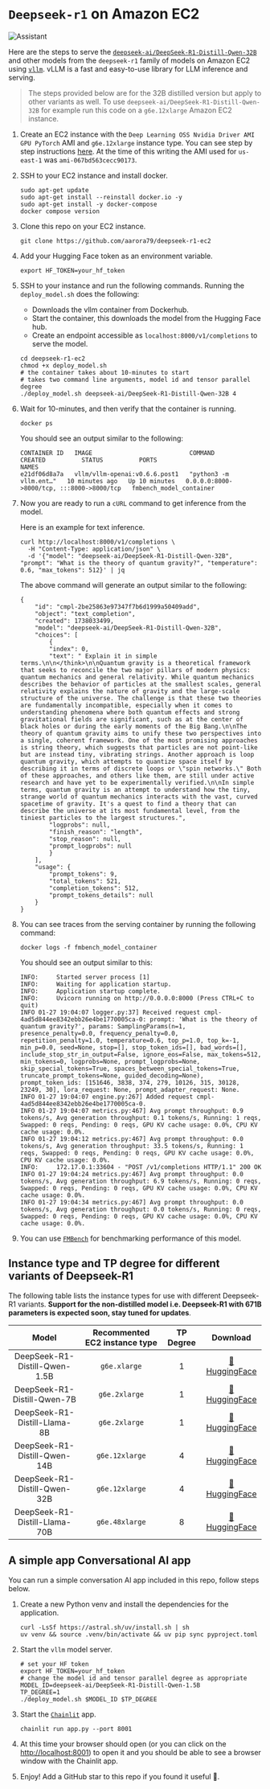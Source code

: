 # `Deepseek-r1` on Amazon EC2

![Assistant](img/assistant.gif)

Here are the steps to serve the [`deepseek-ai/DeepSeek-R1-Distill-Qwen-32B`](https://huggingface.co/deepseek-ai/DeepSeek-R1-Distill-Qwen-32B) and other models from the `deepseek-r1` family of models on Amazon EC2 using [`vllm`](https://github.com/vllm-project/vllm). vLLM is a fast and easy-to-use library for LLM inference and serving.

>The steps provided below are for the 32B distilled version but apply to other variants as well. To use `deepseek-ai/DeepSeek-R1-Distill-Qwen-32B` for example run this code on a `g6e.12xlarge` Amazon EC2 instance.

1. Create an EC2 instance with the `Deep Learning OSS Nvidia Driver AMI GPU PyTorch` AMI and `g6e.12xlarge` instance type. You can see step by step instructions [here](https://aws-samples.github.io/foundation-model-benchmarking-tool/misc/ec2_instance_creation_steps.html). At the time of this writing the AMI used for `us-east-1` was `ami-067bd563cecc90173`.

1. SSH to your EC2 instance and install docker.

    ```{.bashrc}
    sudo apt-get update
    sudo apt-get install --reinstall docker.io -y
    sudo apt-get install -y docker-compose
    docker compose version
    ```

1. Clone this repo on your EC2 instance.

    ```{.bashrc}
    git clone https://github.com/aarora79/deepseek-r1-ec2
    ```

1. Add your Hugging Face token as an environment variable.
    
    ```{.bashrc}
    export HF_TOKEN=your_hf_token
    ```

1. SSH to your instance and run the following commands. Running the `deploy_model.sh` does the following:

    - Downloads the vllm container from Dockerhub.
    - Start the container, this downloads the model from the Hugging Face hub.
    - Create an endpoint accessible as `localhost:8000/v1/completions` to serve the model.

    ```{.bashrc}
    cd deepseek-r1-ec2
    chmod +x deploy_model.sh
    # the container takes about 10-minutes to start
    # takes two command line arguments, model id and tensor parallel degree
    ./deploy_model.sh deepseek-ai/DeepSeek-R1-Distill-Qwen-32B 4
    ```

1. Wait for 10-minutes, and then verify that the container is running.

    ```{.bashrc}
    docker ps
    ```

    You should see an output similar to the following:

    ```{.bashrc}
    CONTAINER ID   IMAGE                           COMMAND                  CREATED          STATUS          PORTS                                       NAMES
    e21df06d8a7a   vllm/vllm-openai:v0.6.6.post1   "python3 -m vllm.ent…"   10 minutes ago   Up 10 minutes   0.0.0.0:8000->8000/tcp, :::8000->8000/tcp   fmbench_model_container    
    ```

1. Now you are ready to run a `cURL` command to get inference from the model.
    
    Here is an example for text inference.    
 
    ```{.bashrc}
    curl http://localhost:8000/v1/completions \
      -H "Content-Type: application/json" \
      -d '{"model": "deepseek-ai/DeepSeek-R1-Distill-Qwen-32B", "prompt": "What is the theory of quantum gravity?", "temperature": 0.6, "max_tokens": 512}' | jq
    ```

    The above command will generate an output similar to the following:

    ```{.bashrc}
    {
        "id": "cmpl-2be25863e97347f7b6d1999a50409add",
        "object": "text_completion",
        "created": 1738033499,
        "model": "deepseek-ai/DeepSeek-R1-Distill-Qwen-32B",
        "choices": [
            {
            "index": 0,
            "text": " Explain it in simple terms.\n\n</think>\n\nQuantum gravity is a theoretical framework that seeks to reconcile the two major pillars of modern physics: quantum mechanics and general relativity. While quantum mechanics describes the behavior of particles at the smallest scales, general relativity explains the nature of gravity and the large-scale structure of the universe. The challenge is that these two theories are fundamentally incompatible, especially when it comes to understanding phenomena where both quantum effects and strong gravitational fields are significant, such as at the center of black holes or during the early moments of the Big Bang.\n\nThe theory of quantum gravity aims to unify these two perspectives into a single, coherent framework. One of the most promising approaches is string theory, which suggests that particles are not point-like but are instead tiny, vibrating strings. Another approach is loop quantum gravity, which attempts to quantize space itself by describing it in terms of discrete loops or \"spin networks.\" Both of these approaches, and others like them, are still under active research and have yet to be experimentally verified.\n\nIn simple terms, quantum gravity is an attempt to understand how the tiny, strange world of quantum mechanics interacts with the vast, curved spacetime of gravity. It's a quest to find a theory that can describe the universe at its most fundamental level, from the tiniest particles to the largest structures.",
            "logprobs": null,
            "finish_reason": "length",
            "stop_reason": null,
            "prompt_logprobs": null
            }
        ],
        "usage": {
            "prompt_tokens": 9,
            "total_tokens": 521,
            "completion_tokens": 512,
            "prompt_tokens_details": null
        }
    }
    ```

1. You can see traces from the serving container by running the following command:

    ```
    docker logs -f fmbench_model_container
    ```
  
    You should see an output similar to this:

    ```plaintext
    INFO:     Started server process [1]
    INFO:     Waiting for application startup.
    INFO:     Application startup complete.
    INFO:     Uvicorn running on http://0.0.0.0:8000 (Press CTRL+C to quit)
    INFO 01-27 19:04:07 logger.py:37] Received request cmpl-4ad5d844ee8342ebb26e4be1770005ca-0: prompt: 'What is the theory of quantum gravity?', params: SamplingParams(n=1, presence_penalty=0.0, frequency_penalty=0.0, repetition_penalty=1.0, temperature=0.6, top_p=1.0, top_k=-1, min_p=0.0, seed=None, stop=[], stop_token_ids=[], bad_words=[], include_stop_str_in_output=False, ignore_eos=False, max_tokens=512, min_tokens=0, logprobs=None, prompt_logprobs=None, skip_special_tokens=True, spaces_between_special_tokens=True, truncate_prompt_tokens=None, guided_decoding=None), prompt_token_ids: [151646, 3838, 374, 279, 10126, 315, 30128, 23249, 30], lora_request: None, prompt_adapter_request: None.
    INFO 01-27 19:04:07 engine.py:267] Added request cmpl-4ad5d844ee8342ebb26e4be1770005ca-0.
    INFO 01-27 19:04:07 metrics.py:467] Avg prompt throughput: 0.9 tokens/s, Avg generation throughput: 0.1 tokens/s, Running: 1 reqs, Swapped: 0 reqs, Pending: 0 reqs, GPU KV cache usage: 0.0%, CPU KV cache usage: 0.0%.
    INFO 01-27 19:04:12 metrics.py:467] Avg prompt throughput: 0.0 tokens/s, Avg generation throughput: 33.5 tokens/s, Running: 1 reqs, Swapped: 0 reqs, Pending: 0 reqs, GPU KV cache usage: 0.0%, CPU KV cache usage: 0.0%.
    INFO:     172.17.0.1:33604 - "POST /v1/completions HTTP/1.1" 200 OK
    INFO 01-27 19:04:24 metrics.py:467] Avg prompt throughput: 0.0 tokens/s, Avg generation throughput: 6.9 tokens/s, Running: 0 reqs, Swapped: 0 reqs, Pending: 0 reqs, GPU KV cache usage: 0.0%, CPU KV cache usage: 0.0%.
    INFO 01-27 19:04:34 metrics.py:467] Avg prompt throughput: 0.0 tokens/s, Avg generation throughput: 0.0 tokens/s, Running: 0 reqs, Swapped: 0 reqs, Pending: 0 reqs, GPU KV cache usage: 0.0%, CPU KV cache usage: 0.0%.
    ```

1. You can use [`FMBench`](https://aws-samples.github.io/foundation-model-benchmarking-tool/benchmarking_on_ec2.html) for benchmarking performance of this model.

## Instance type and TP degree for different variants of Deepseek-R1

The following table lists the instance types for use with different Deepseek-R1 variants. **Support for the non-distilled model i.e. Deepseek-R1 with 671B parameters is expected soon, stay tuned for updates**.

| **Model** | **Recommented EC2 instance type** | **TP Degree** | **Download** |
| :------------: | :------------: | :------------: | :------------: |
| DeepSeek-R1-Distill-Qwen-1.5B  | `g6e.xlarge` | 1 | [🤗 HuggingFace](https://huggingface.co/deepseek-ai/DeepSeek-R1-Distill-Qwen-1.5B)   |
| DeepSeek-R1-Distill-Qwen-7B  | `g6e.2xlarge` | 1 | [🤗 HuggingFace](https://huggingface.co/deepseek-ai/DeepSeek-R1-Distill-Qwen-7B)   |
| DeepSeek-R1-Distill-Llama-8B  | `g6e.2xlarge` | 1 |  [🤗 HuggingFace](https://huggingface.co/deepseek-ai/DeepSeek-R1-Distill-Llama-8B)   |
| DeepSeek-R1-Distill-Qwen-14B   | `g6e.12xlarge` | 4 |  [🤗 HuggingFace](https://huggingface.co/deepseek-ai/DeepSeek-R1-Distill-Qwen-14B)   |
|DeepSeek-R1-Distill-Qwen-32B  | `g6e.12xlarge` | 4 |  [🤗 HuggingFace](https://huggingface.co/deepseek-ai/DeepSeek-R1-Distill-Qwen-32B)   |
| DeepSeek-R1-Distill-Llama-70B  | `g6e.48xlarge` | 8 | [🤗 HuggingFace](https://huggingface.co/deepseek-ai/DeepSeek-R1-Distill-Llama-70B)   |

## A simple app Conversational AI app

You can run a simple conversation AI app included in this repo, follow steps below.

1. Create a new Python venv and install the dependencies for the application.

    ```{.bashrc}
    curl -LsSf https://astral.sh/uv/install.sh | sh
    uv venv && source .venv/bin/activate && uv pip sync pyproject.toml
    ```

1. Start the `vllm` model server.

    ```{.bashrc}
    # set your HF token
    export HF_TOKEN=your_hf_token
    # change the model id and tensor parallel degree as appropriate
    MODEL_ID=deepseek-ai/DeepSeek-R1-Distill-Qwen-1.5B
    TP_DEGREE=1
    ./deploy_model.sh $MODEL_ID $TP_DEGREE
    ```

1. Start the [`Chainlit`](https://docs.chainlit.io/get-started/overview) app.

    ```{.bashrc}
    chainlit run app.py --port 8001
    ```

1. At this time your browser should open (or you can click on the [http://localhost:8001](http://localhost:8001)) to open it and you should be able to see a browser window with the Chainlit app.

1. Enjoy! Add a GitHub star to this repo if you found it useful 🙏.

